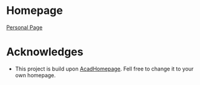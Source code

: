 # Homepage

[Personal Page](https://lumos-leo.github.io/)

# Acknowledges

- This project is build upon [AcadHomepage](https://github.com/RayeRen/acad-homepage.github.io). Fell free to change it to your own homepage.

